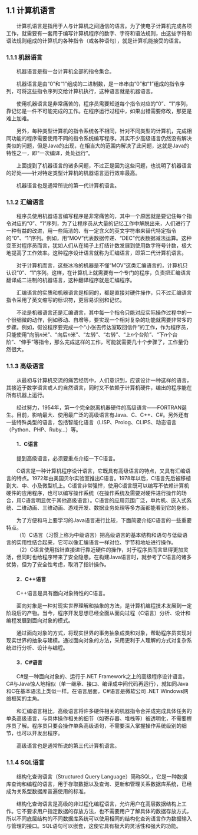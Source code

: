 ## 1.1  计算机语言

&emsp;&emsp;计算机语言是指用于人与计算机之间通信的语言。为了使电子计算机完成各项工作，就需要有一套用于编写计算机程序的数字、字符和语法规则，由这些字符和语法规则组成的计算机的各种指令（或各种语句），就是计算机能接受的语言。

### 1.1.1  机器语言

&emsp;&emsp;机器语言是指一台计算机全部的指令集合。

&emsp;&emsp;机器语言是由“0”和“1”组成的二进制数，是一串串由“0”和“1”组成的指令序列，可将这些指令序列交给计算机执行，这种语言就是机器语言。

&emsp;&emsp;使用机器语言是非常痛苦的，程序员需要知道每个指令对应的“0”、“1”序列，靠记忆是一件不可能完成的工作。在程序运行过程中，如果出错需要修改，那更是难上加难。

&emsp;&emsp;另外，每种类型计算机的指令系统各不相同，针对不同类型的计算机，完成相同功能的程序需要使用不同的指令系统编写程序。其实不少高级语言仍然没有解决类似的问题，但是Java的出现，在相当大的范围内解决了此问题，这就是Java的特性之一，即“一次编译，处处运行”。

&emsp;&emsp;上面提到了机器语言的诸多问题，不过正是因为这些问题，也说明了机器语言的好处——针对特定类型计算机的机器语言运行效率最高。

&emsp;&emsp;机器语言也是通常所说的第一代计算机语言。

### 1.1.2  汇编语言

&emsp;&emsp;程序员使用机器语言编写程序是非常痛苦的，其中一个原因就是要记住每个指令对应的“0”、“1”序列，为了让程序员从大量的记忆工作中解脱出来，人们进行了一种有益的改进，用一些简洁的、有一定含义的英文字符串来替代特定指令的“0”、“1”序列。例如，用“MOV”代表数据传递、“DEC”代表数据减法运算。这种变革对程序员而言，犹如人们从在绳子上打结计数发展到使用数字符号计数，极大地提高了工作效率。这种程序设计语言就称为汇编语言，即第二代计算机语言。

&emsp;&emsp;对于计算机而言，这些冰冷的机器是不懂“MOV”这类汇编语言的，计算机只认识“0”、“1”序列。这样，在计算机上就需要有一个专门的程序，负责把汇编语言翻译成二进制的机器语言，这种翻译程序就是汇编程序。

&emsp;&emsp;汇编语言的实质和机器语言是相同的，都是直接对硬件操作，只不过汇编语言指令采用了英文缩写的标识符，更容易识别和记忆。

&emsp;&emsp;不论是机器语言还是汇编语言，其中每一个指令只能对应实际操作过程中的一个很细微的动作，例如移动、自增等，要实现一个相对复杂的功能就需要非常多的步骤。例如，假设程序要完成一个“小张去传达室取回信件”的工作，作为程序员，只能使用“向前*n*米”、“向后*n*米”、“左转”、“右转”、“上*n*个台阶”、“下*n*个台阶”、“伸手”等指令，那么完成这样的工作，可能就需要几十个步骤了，工作量仍然很大。

### 1.1.3  高级语言

&emsp;&emsp;从最初与计算机交流的痛苦经历中，人们意识到，应该设计一种这样的语言，其接近于数学语言或人的自然语言，同时又不依赖于计算机硬件，编出的程序能在所有机器上运行。

&emsp;&emsp;经过努力，1954年，第一个完全脱离机器硬件的高级语言——FORTRAN诞生。目前，影响最大、使用最广泛的高级语言有Java、C、C++、C#。另外还有一些特殊类型的语言，包括智能化语言（LISP、Prolog、CLIPS、动态语言（Python、PHP、Ruby…）等。

#### 		&emsp;&emsp;1．C语言

&emsp;&emsp;提到高级语言，必须要重点介绍一下C语言。

&emsp;&emsp;C语言是一种计算机程序设计语言，它既具有高级语言的特点，又具有汇编语言的特点。1972年由美国贝尔实验室推出C语言。1978年以后，C语言先后被移植到大、中、小及微型机上。C语言非常强悍，使用C语言既可以编写不依赖计算机硬件的应用程序，也可以编写操作系统（在操作系统及需要对硬件进行操作的场合，用C语言明显优于其他高级语言）。C语言的应用范围广泛，单片机、嵌入式系统、二维动画、三维动画、游戏开发、数据业务处理等多方面都能看到它的身影。

&emsp;&emsp;为了方便和马上要学习的Java语言进行比较，下面简要介绍C语言的一些重要特点。  
&emsp;&emsp;（1）C语言（习惯上称为中级语言）把高级语言的基本结构和语句与低级语言的实用性结合起来，它可以像汇编语言一样对位、字节和地址进行操作。  
&emsp;&emsp;（2）C语言使用指针直接进行靠近硬件的操作，对于程序员而言显得更加灵活，但同时也给程序带来了安全隐患。在构建Java语言时，就参考了C语言的诸多优势，但为了安全性考虑，取消了指针操作。

#### &emsp;&emsp;2．C++语言

&emsp;&emsp;C++语言是具有面向对象特性的C语言。

&emsp;&emsp;面向对象是一种对现实世界理解和抽象的方法，是计算机编程技术发展到一定阶段后的产物。当今，程序开发思想已经全面从面向过程（C语言）分析、设计和编程发展到面向对象的模式。

&emsp;&emsp;通过面向对象的方式，将现实世界的事务抽象成类和对象，帮助程序员实现对现实世界的抽象与建模。通过面向对象的方法，采用更利于人理解的方式对复杂系统进行分析、设计与编程。

#### &emsp;&emsp;3．C#语言

&emsp;&emsp;C#是一种面向对象的、运行于.NET Framework之上的高级程序设计语言。C#与Java惊人地相似（单一继承、接口、编译成中间代码再运行），就如同Java和C在基本语法上类似一样。在语言层面，C#语言是微软公司 .NET Windows网络框架的主角。

&emsp;&emsp;和汇编语言相比，高级语言将许多硬件相关的机器指令合并成完成具体任务的单条高级语言，与具体操作相关的细节（如寄存器、堆栈等）被透明化，不需要程序员了解。程序员只要会操作单条高级语句，不需要深入掌握操作系统级别的细节，也可以开发出程序。

&emsp;&emsp;高级语言也是通常所说的第三代计算机语言。

### 1.1.4  SQL语言

&emsp;&emsp;结构化查询语言（Structured Query Language）简称SQL，它是一种数据库查询和编程的语言，用于存取数据以及查询、更新和管理关系数据库系统，已经成为关系型数据库普遍使用的标准。

&emsp;&emsp;结构化查询语言是高级的非过程化编程语言，允许用户在高层数据结构上工作。它不要求用户指定数据的存放方法，也不需要用户了解具体的数据存放方式，所以不同底层结构的不同数据库系统可以使用相同的结构化查询语言作为数据输入与管理的接口。SQL语句可以嵌套，这使它具有极大的灵活性和强大的功能。
